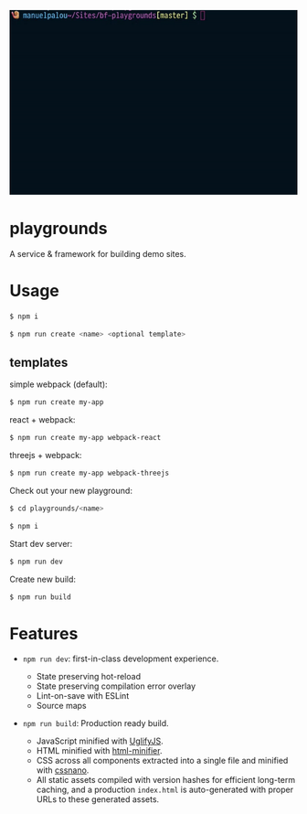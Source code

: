 <p align="center">
  <img src="bf-pg.gif" />
</p>

# playgrounds

A service & framework for building demo sites.

# Usage

```bash
$ npm i
```

```bash
$ npm run create <name> <optional template>
```

## templates

simple webpack (default):

```bash
$ npm run create my-app
```

react + webpack:

```bash
$ npm run create my-app webpack-react
```

threejs + webpack:

```bash
$ npm run create my-app webpack-threejs
```

Check out your new playground:

```bash
$ cd playgrounds/<name>
```

```bash
$ npm i
```

Start dev server:

```bash
$ npm run dev
```

Create new build:

```bash
$ npm run build
```


# Features

- `npm run dev`: first-in-class development experience.
  - State preserving hot-reload
  - State preserving compilation error overlay
  - Lint-on-save with ESLint
  - Source maps

- `npm run build`: Production ready build.
  - JavaScript minified with [UglifyJS](https://github.com/mishoo/UglifyJS2).
  - HTML minified with [html-minifier](https://github.com/kangax/html-minifier).
  - CSS across all components extracted into a single file and minified with [cssnano](https://github.com/ben-eb/cssnano).
  - All static assets compiled with version hashes for efficient long-term caching, and a production `index.html` is auto-generated with proper URLs to these generated assets.
